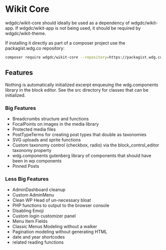 # Wikit Core

wdgdc/wikit-core should ideally be used as a dependency of wdgdc/wikit-app. If wdgdc/wikit-app is not being used, it should be required by wdgdc/wikit-theme.

If installing it directly as part of a composer project use the packagist.wdg.co repository:

```sh
composer require wdgdc/wikit-core --repository=https://packagist.wdg.co
```

## Features

Nothing is automatically initialized excerpt enqueuing the wdg.components library in the block editor. See the src directory for classes that can be initialized.

### Big Features

* Breadcrumbs structure and functions
* FocalPoints on images in the media library
* Protected media files
* PostTypeTerms for creating post types that double as taxonomies
* SVG uploads and sprite functions
* Custom taxonomy control (checkbox, radio) via the block_control_editor taxonomy property
* wdg.components gutenberg library of components that should have been in wp components
* Pinned Posts

### Less Big Features

* AdminDashboard cleanup
* Custom AdminMenu
* Clean WP Head of un-necessary bloat
* PHP functions to output to the browser console
* Disabling Emoji
* Custom login customizer panel
* Menu Item Fields
* Classic Menus Modeling without a walker
* Pagination modeling without generating HTML
* date and year shortcodes
* related reading functions
